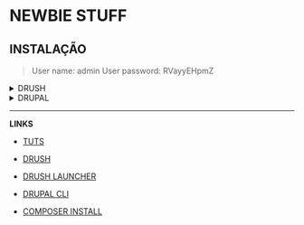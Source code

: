 # NEWBIE STUFF

## INSTALAÇÃO
> User name: admin  User password: RVayyEHpmZ

<details>
  <summary>DRUSH</summary>
  <p>wget -O drush.phar https://github.com/drush-ops/drush-launcher/releases/download/0.6.0/drush.phar</p>
  <p>chmod +x drush.phar</p>
  <p>sudo mv drush.phar /usr/local/bin/drush</p>
  <p>drush self-update</p>
</details>

<details>
  <summary>DRUPAL</summary>
  <p>php -S localhost:4242</p>
  <p>composer create-project drupal-composer/drupal-project:8.x-dev my_site_name_dir --no-interaction</p>
  <p>drush site-install</p>
  <p>composer require drupal/module</p>  
</details>
 


------

**LINKS**

- [TUTS](https://www.youtube.com/watch?v=iyuhk8UYip0&list=PLpVC00PAQQxHi-llE9Z8-Q747NYWpsq6t&index=2)

- [DRUSH](https://www.drush.org/)

- [DRUSH LAUNCHER](https://github.com/drush-ops/drush-launcher)

- [DRUPAL CLI](https://drupalconsole.com)

- [COMPOSER INSTALL](https://www.drupal.org/docs/develop/using-composer/using-composer-to-install-drupal-and-manage-dependencies)
